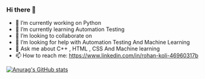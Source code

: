 ### Hi there 👋

- 🔭 I’m currently working on Python
- 🌱 I’m currently learning Automation Testing
- 👯 I’m looking to collaborate on 
- 🤔 I’m looking for help with Automation Testing And Machine Learning
- 💬 Ask me about C++ , HTML , CSS And Machine learning
- 📫 How to reach me: https://www.linkedin.com/in/rohan-koli-46960317b


[![Anurag's GitHub stats](https://github-readme-stats.vercel.app/api?username=Killua-02)](https://github.com/anuraghazra/github-readme-stats)
